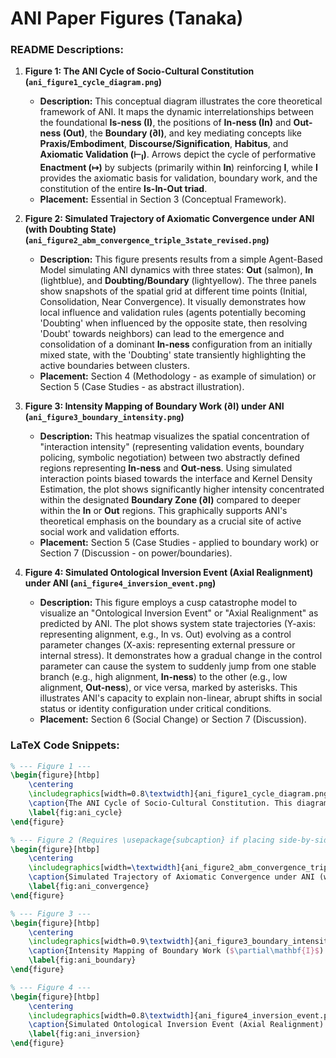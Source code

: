 # ANI Paper Figures (Tanaka)

### README Descriptions:

1.  **Figure 1: The ANI Cycle of Socio-Cultural Constitution (`ani_figure1_cycle_diagram.png`)**
    *   **Description:** This conceptual diagram illustrates the core theoretical framework of ANI. It maps the dynamic interrelationships between the foundational **Is-ness (I)**, the positions of **In-ness (In)** and **Out-ness (Out)**, the **Boundary (∂I)**, and key mediating concepts like **Praxis/Embodiment**, **Discourse/Signification**, **Habitus**, and **Axiomatic Validation (⊢<sub>I</sub>)**. Arrows depict the cycle of performative **Enactment (↦)** by subjects (primarily within **In**) reinforcing **I**, while **I** provides the axiomatic basis for validation, boundary work, and the constitution of the entire **Is-In-Out triad**.
    *   **Placement:** Essential in Section 3 (Conceptual Framework).

2.  **Figure 2: Simulated Trajectory of Axiomatic Convergence under ANI (with Doubting State) (`ani_figure2_abm_convergence_triple_3state_revised.png`)**
    *   **Description:** This figure presents results from a simple Agent-Based Model simulating ANI dynamics with three states: **Out** (salmon), **In** (lightblue), and **Doubting/Boundary** (lightyellow). The three panels show snapshots of the spatial grid at different time points (Initial, Consolidation, Near Convergence). It visually demonstrates how local influence and validation rules (agents potentially becoming 'Doubting' when influenced by the opposite state, then resolving 'Doubt' towards neighbors) can lead to the emergence and consolidation of a dominant **In-ness** configuration from an initially mixed state, with the 'Doubting' state transiently highlighting the active boundaries between clusters.
    *   **Placement:** Section 4 (Methodology - as example of simulation) or Section 5 (Case Studies - as abstract illustration).

3.  **Figure 3: Intensity Mapping of Boundary Work (∂I) under ANI (`ani_figure3_boundary_intensity.png`)**
    *   **Description:** This heatmap visualizes the spatial concentration of "interaction intensity" (representing validation events, boundary policing, symbolic negotiation) between two abstractly defined regions representing **In-ness** and **Out-ness**. Using simulated interaction points biased towards the interface and Kernel Density Estimation, the plot shows significantly higher intensity concentrated within the designated **Boundary Zone (∂I)** compared to deeper within the **In** or **Out** regions. This graphically supports ANI's theoretical emphasis on the boundary as a crucial site of active social work and validation efforts.
    *   **Placement:** Section 5 (Case Studies - applied to boundary work) or Section 7 (Discussion - on power/boundaries).

4.  **Figure 4: Simulated Ontological Inversion Event (Axial Realignment) under ANI (`ani_figure4_inversion_event.png`)**
    *   **Description:** This figure employs a cusp catastrophe model to visualize an "Ontological Inversion Event" or "Axial Realignment" as predicted by ANI. The plot shows system state trajectories (Y-axis: representing alignment, e.g., In vs. Out) evolving as a control parameter changes (X-axis: representing external pressure or internal stress). It demonstrates how a gradual change in the control parameter can cause the system to suddenly jump from one stable branch (e.g., high alignment, **In-ness**) to the other (e.g., low alignment, **Out-ness**), or vice versa, marked by asterisks. This illustrates ANI's capacity to explain non-linear, abrupt shifts in social status or identity configuration under critical conditions.
    *   **Placement:** Section 6 (Social Change) or Section 7 (Discussion).

### LaTeX Code Snippets:

```latex
% --- Figure 1 ---
\begin{figure}[htbp]
    \centering
    \includegraphics[width=0.8\textwidth]{ani_figure1_cycle_diagram.png} % Replace with your filename
    \caption{The ANI Cycle of Socio-Cultural Constitution. This diagram illustrates the core framework of the Axiomatic Nature of Is-ness (ANI). It depicts the central role of the axiomatic field of Is-ness ($\mathbf{I}$) in constituting the positions of In-ness ($\mathbf{In}$) and Out-ness ($\mathbf{Out}$) via the dynamic Boundary ($\partial\mathbf{I}$). Praxis and Discourse performatively enact ($\mapsto$) and reproduce $\mathbf{I}$, shaping Habitus. In-ness status subjects phenomena to Axiomatic Validation ($\vdash_{\mathbf{I}}$), which reinforces prevailing Praxis and Discourse, completing the self-sustaining cycle.}
    \label{fig:ani_cycle}
\end{figure}

% --- Figure 2 (Requires \usepackage{subcaption} if placing side-by-side, otherwise adjust width) ---
\begin{figure}[htbp]
    \centering
    \includegraphics[width=\textwidth]{ani_figure2_abm_convergence_triple_3state_revised.png} % Replace with your filename
    \caption{Simulated Trajectory of Axiomatic Convergence under ANI (with Doubting State). Agent-Based Model results showing the spatial distribution of states over time: (a) Initial random configuration with low $\mathbf{In}$-ness. (b) Intermediate consolidation phase, showing clustering and the emergence of the Doubting/Boundary state ($\partial\mathbf{I}$, yellow) at interfaces. (c) Near convergence towards a dominant $\mathbf{In}$-ness configuration, demonstrating how local performative validation dynamics can lead to global axiomatic stabilization. States: $\mathbf{Out}$ (salmon), $\mathbf{In}$ (lightblue), Doubting/$\partial\mathbf{I}$ (yellow).}
    \label{fig:ani_convergence}
\end{figure}

% --- Figure 3 ---
\begin{figure}[htbp]
    \centering
    \includegraphics[width=0.9\textwidth]{ani_figure3_boundary_intensity.png} % Replace with your filename
    \caption{Intensity Mapping of Boundary Work ($\partial\mathbf{I}$) under ANI. Kernel Density Estimation plot visualizing the spatial concentration of simulated interaction/validation events ("Intensity") across abstract socio-symbolic dimensions. The heatmap (inferno colormap, higher values indicate more intensity) clearly shows activity concentrated within the designated Boundary Zone ($\partial\mathbf{I}$) separating the regions of $\mathbf{In}$-ness and $\mathbf{Out}$-ness. This supports ANI's proposition that boundaries are active sites of social negotiation and axiomatic enforcement.}
    \label{fig:ani_boundary}
\end{figure}

% --- Figure 4 ---
\begin{figure}[htbp]
    \centering
    \includegraphics[width=0.8\textwidth]{ani_figure4_inversion_event.png} % Replace with your filename
    \caption{Simulated Ontological Inversion Event (Axial Realignment) under ANI. Visualization based on the cusp catastrophe model. The Y-axis represents the system state (e.g., degree of alignment with $\mathbf{I}$), and the X-axis represents a changing control parameter (e.g., stress/pressure). Trajectories show how gradual changes in the parameter can lead to sudden, discontinuous jumps (marked by '*') between stable states (upper branch $\approx \mathbf{In}$, lower branch $\approx \mathbf{Out}$). This models the Axial Realignment or Ontological Inversion Event predicted by ANI, where subjects experience abrupt shifts between $\mathbf{In}$-ness and $\mathbf{Out}$-ness under critical conditions.}
    \label{fig:ani_inversion}
\end{figure}
```

